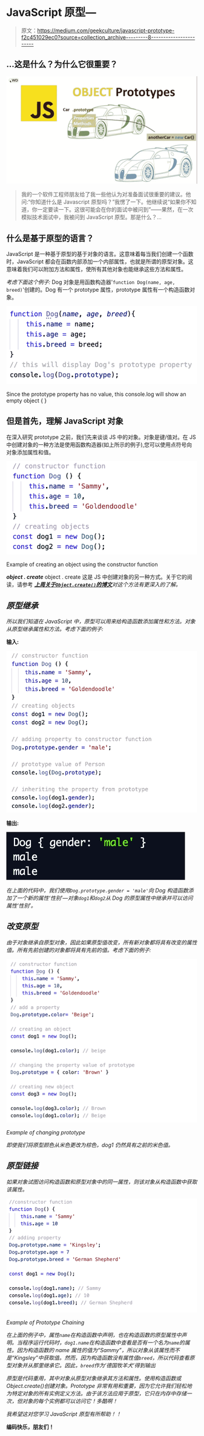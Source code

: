 # JavaScript 原型—

> 原文：<https://medium.com/geekculture/javascript-prototype-f2c451029ec0?source=collection_archive---------8----------------------->

## …这是什么？为什么它很重要？

![](img/44cfb8be6e96c61ceea7e52ef8eb320d.png)

> 我的一个软件工程师朋友给了我一些他认为对准备面试很重要的建议。他问:“你知道什么是 Javascript 原型吗？”我愣了一下。他继续说“如果你不知道，你一定要读一下。这很可能会在你的面试中被问到”——果然，在一次模拟技术面试中，我被问到 JavaScript 原型。那是什么？…

## 什么是基于原型的语言？

JavaScript 是一种基于原型的基于对象的语言。这意味着每当我们创建一个函数时，JavaScript 都会在函数内部添加一个内部属性，也就是所谓的原型对象。这意味着我们可以附加方法和属性，使所有其他对象也能继承这些方法和属性。

*考虑下面这个例子:* Dog 对象是用函数构造器'`function Dog(name, age, breed)`'创建的。Dog 有一个 prototype 属性，prototype 属性有一个构造函数对象。

![](img/83ad060ab5b7d73e17bea93d343018e7.png)

Since the prototype property has no value, this console.log will show an empty object { }

## 但是首先，理解 JavaScript 对象

在深入研究 prototype 之前，我们先来谈谈 JS 中的对象。对象是键/值对。在 JS 中创建对象的一种方法是使用函数构造器(如上所示的例子),您可以使用点符号向对象添加属性和值。

![](img/4f0e816b6e798726081131feb0f472ce.png)

Example of creating an object using the constructor function

***object . create*** object . create 这是 JS 中创建对象的另一种方式。关于它的阅读，请参考 [***上周关于`Object.create()`的博文***](https://mtphm.medium.com/object-create-a-javascript-fundamental-a7d446670e34)*对这个方法有更深入的了解。*

## *原型继承*

*所以我们知道在 JavaScript 中，原型可以用来给构造函数添加属性和方法。对象从原型继承属性和方法。*考虑下面的例子:**

**输入:**

*![](img/dc61accc7e591d63e0c0d191124c0800.png)*

**输出:**

*![](img/56df4305f4acf9173bba93e3c9ca3fa6.png)*

*在上面的代码中，我们使用`Dog.prototype.gender = 'male'`向 Dog 构造函数添加了一个新的属性‘性别’—对象`dog1`和`dog2`从 Dog 的原型属性中继承并可以访问属性‘性别’。*

## *改变原型*

*由于对象继承自原型对象，因此如果原型值改变，所有新对象都将具有改变的属性值。所有先前创建的对象都将具有先前的值。*考虑下面的例子:**

*![](img/eb1277f874a9203062aa05d594d4d4d8.png)*

*Example of changing prototype*

*即使我们将原型颜色从米色更改为棕色，dog1 仍然具有之前的米色值。*

## *原型链接*

*如果对象试图访问构造函数和原型对象中的同一属性，则该对象从构造函数中获取该属性。*

*![](img/417e77b2652951356eb91430f04fba1f.png)*

*Example of Prototype Chaining*

*在上面的例子中，属性`name`在构造函数中声明，也在构造函数的原型属性中声明。当程序运行代码时，`dog1.name`在构造函数中查看是否有一个名为`name`的属性。因为构造函数的 name 属性的值为“Sammy”，所以对象从该属性而不是“Kingsley”中获取值。然而，因为构造函数没有属性值`breed`，所以代码查看原型对象并从那里继承它。因此，`breed`作为‘德国牧羊犬’得到输出*

*原型是代码重用，其中对象从原型对象继承其方法和属性。使用构造函数或 Object.create()创建对象。Prototype 非常有用和重要，因为它允许我们轻松地为特定对象的所有实例定义方法。由于该方法应用于原型，它只在内存中存储一次，但对象的每个实例都可以访问它！多酷啊！*

*我希望这对您学习 JavaScript 原型有所帮助！！*

**编码快乐，朋友们！**
